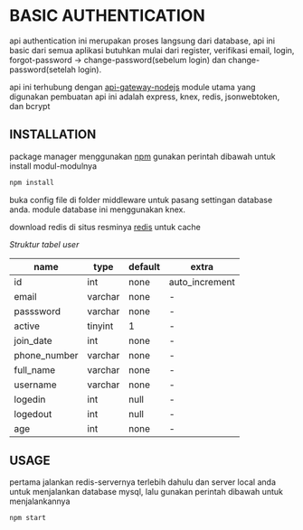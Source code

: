 # BASIC AUTHENTICATION
api authentication ini merupakan proses langsung dari database, api ini basic dari semua aplikasi butuhkan mulai dari register, verifikasi email, login, forgot-password -> change-password(sebelum login) dan change-password(setelah login).

api ini terhubung dengan [api-gateway-nodejs](https://github.com/razizs/api-gateway-nodejs) module utama yang digunakan pembuatan api ini adalah express, knex, redis, jsonwebtoken, dan bcrypt


## INSTALLATION
package manager menggunakan [npm](https://www.npmjs.com/get-npm) gunakan perintah dibawah untuk install modul-modulnya
```bash 
npm install
``` 

buka config file di folder middleware untuk pasang settingan database anda. module database ini menggunakan knex.

download redis di situs resminya [redis](https://redis.io/) untuk cache


*Struktur tabel user*

name | type | default | extra
---- | ---- | ------- | -----
id | int | none | auto_increment
email | varchar | none | -
passsword | varchar | none | - 
active | tinyint | 1 | - 
join_date | int | none | - 
phone_number | varchar | none | - 
full_name | varchar | none | - 
username | varchar | none | - 
logedin | int | null | - 
logedout | int | null | - 
age | int | none | - 

## USAGE
pertama jalankan redis-servernya terlebih dahulu dan server local anda untuk menjalankan database mysql, lalu gunakan perintah dibawah untuk menjalankannya
```bash 
npm start
``` 